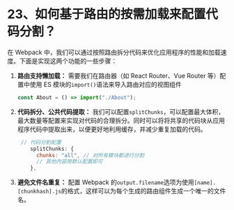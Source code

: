 # 23、如何基于路由的按需加载来配置代码分割？

在 Webpack 中，我们可以通过按照路由拆分代码来优化应用程序的性能和加载速度。下面是实现这两个功能的一些步骤：

1. **路由支持懒加载：** 需要我们在路由器（如 React Router、Vue Router 等）配置中使用 ES 模块的`import()`语法来导入路由对应的视图组件

   ```js
   const About = () => import("./About");
   ```

2. **代码拆分、公共代码提取：** 我们可以配置`splitChunks`，可以配置最大体积，最大数量等配置来实现对代码的合理拆分。同时可以将将共享的代码块从应用程序代码中提取出来，以便更好地利用缓存，并减少重复加载的代码。

   ```js
    // 代码分割配置
       splitChunks: {
         chunks: "all", // 对所有模块都进行分割
         // 其他内容用默认配置即可
       },
   ```

3. **避免文件名重复：** 配置 Webpack 的`output.filename`选项为使用`[name].[chunkhash].js`的格式，这样可以为每个生成的路由组件生成一个唯一的文件名。

